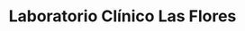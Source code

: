 ---
title: "Laboratorio Clínico Las Flores"
url: /retalhuleu/laboratorio-clinico-las-flores/
shop: general
---